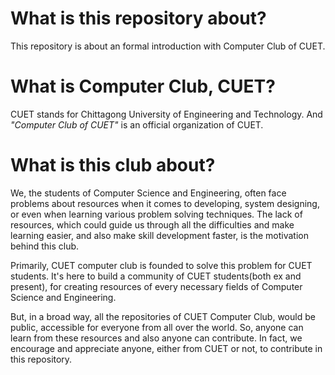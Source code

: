# What is this repository about?
This repository is about an formal introduction with Computer Club of CUET.

# What is Computer Club, CUET?
CUET stands for Chittagong University of Engineering and Technology. And *"Computer Club of CUET"* is an official organization of CUET.

# What is this club about?
We, the students of Computer Science and Engineering, often face problems about resources when it comes to developing, system designing, or even when learning various problem solving techniques. The lack of resources, which could guide us through all the difficulties and make learning easier, and also make skill development faster, is the motivation behind this club.

Primarily, CUET computer club is founded to solve this problem for CUET students. It's here to build a community of CUET students(both ex and present), for creating resources of every necessary fields of Computer Science and Engineering.

But, in a broad way, all the repositories of CUET Computer Club, would be public, accessible for everyone from all over the world. So, anyone can learn from these resources and also anyone can contribute. In fact, we encourage and appreciate anyone, either from CUET or not, to contribute in this repository.
